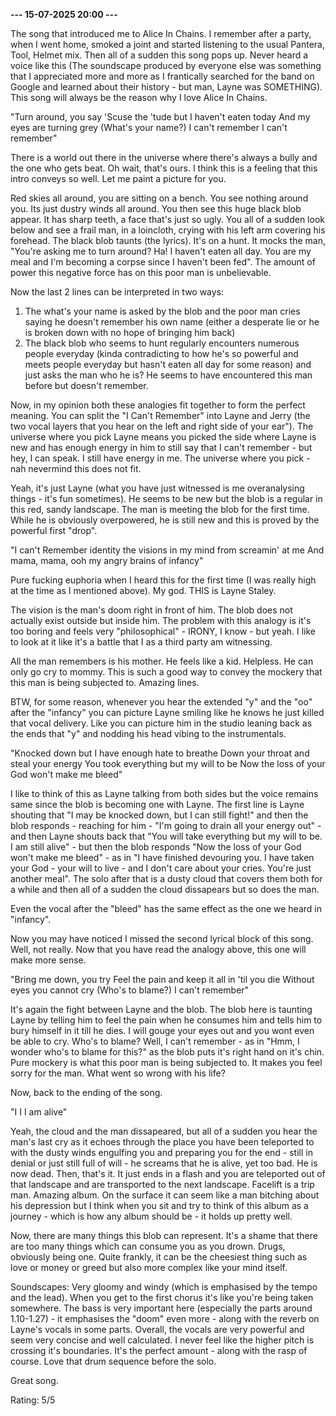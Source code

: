 <b>--- 15-07-2025 20:00 ---</b>

The song that introduced me to Alice In Chains. I remember after a party, when I went home, smoked a joint and started listening to the usual Pantera, Tool, Helmet mix. Then all of a sudden this song pops up. Never heard a voice like this (The soundscape produced by everyone else was something that I appreciated more and more as I frantically searched for the band on Google and learned about their history - but man, Layne was SOMETHING). This song will always be the reason why I love Alice In Chains.

"Turn around, you say
'Scuse the 'tude but I haven't eaten today
And my eyes are turning grey
(What's your name?)
I can't remember
I can't remember"

There is a world out there in the universe where there's always a bully and the one who gets beat. Oh wait, that's ours. I think this is a feeling that this intro conveys so well. Let me paint a picture for you.

Red skies all around, you are sitting on a bench. You see nothing around you. Its just dustry winds all around. You then see this huge black blob appear. It has sharp teeth, a face that's just so ugly. You all of a sudden look below and see a frail man, in a loincloth, crying with his left arm covering his forehead. The black blob taunts (the lyrics). It's on a hunt. It mocks the man, "You're asking me to turn around? Ha! I haven't eaten all day. You are my meal and I'm becoming a corpse since I haven't been fed". The amount of power this negative force has on this poor man is unbelievable. 

Now the last 2 lines can be interpreted in two ways:

1. The what's your name is asked by the blob and the poor man cries saying he doesn't remember his own name (either a desperate lie or he is broken down with no hope of bringing him back)
2. The black blob who seems to hunt regularly encounters numerous people everyday (kinda contradicting to how he's so powerful and meets people everyday but hasn't eaten all day for some reason) and just asks the man who he is? He seems to have encountered this man before but doesn't remember.

Now, in my opinion both these analogies fit together to form the perfect meaning. You can split the "I Can't Remember" into Layne and Jerry (the two vocal layers that you hear on the left and right side of your ear"). The universe where you pick Layne means you picked the side where Layne is new and has enough energy in him to still say that I can't remember - but hey, I can speak. I still have energy in me. The universe where you pick - nah nevermind this does not fit.

Yeah, it's just Layne (what you have just witnessed is me overanalysing things - it's fun sometimes). He seems to be new but the blob is a regular in this red, sandy landscape. The man is meeting the blob for the first time. While he is obviously overpowered, he is still new and this is proved by the powerful first "drop".

"I can't
Remember identity
the visions in my mind from screamin' at me
And mama, mama, ooh
my angry brains of infancy"

Pure fucking euphoria when I heard this for the first time (I was really high at the time as I mentioned above). My god. THIS is Layne Staley. 

The vision is the man's doom right in front of him. The blob does not actually exist outside but inside him. The problem with this analogy is it's too boring and feels very "philosophical" - IRONY, I know - but yeah. I like to look at it like it's a battle that I as a third party am witnessing.

All the man remembers is his mother. He feels like a kid. Helpless. He can only go cry to mommy. This is such a good way to convey the mockery that this man is being subjected to. Amazing lines.

BTW, for some reason, whenever you hear the extended "y" and the "oo" after the "infancy" you can picture Layne smiling like he knows he just killed that vocal delivery. Like you can picture him in the studio leaning back as the ends that "y" and nodding his head vibing to the instrumentals.


"Knocked down but I have enough hate to breathe
Down your throat and steal your energy
You took everything but my will to be
Now the loss of your God won't make me bleed"

I like to think of this as Layne talking from both sides but the voice remains same since the blob is becoming one with Layne. The first line is Layne shouting that "I may be knocked down, but I can still fight!" and then the blob responds - reaching for him - "I'm going to drain all your energy out" - and then Layne shouts back that "You will take everything but my will to be. I am still alive" - but then the blob responds "Now the loss of your God won't make me bleed" - as in "I have finished devouring you. I have taken your God - your will to live - and I don't care about your cries. You're just another meal". The solo after that is a dusty cloud that covers them both for a while and then all of a sudden the cloud dissapears but so does the man.

Even the vocal after the "bleed" has the same effect as the one we heard in "infancy".


Now you may have noticed I missed the second lyrical block of this song. Well, not really. Now that you have read the analogy above, this one will make more sense.

"Bring me down, you try
Feel the pain and keep it all in 'til you die
Without eyes you cannot cry
(Who's to blame?)
I can't remember"

It's again the fight between Layne and the blob. The blob here is taunting Layne by telling him to feel the pain when he consumes him and tells him to bury himself in it till he dies. I will gouge your eyes out and you wont even be able to cry. Who's to blame? Well, I can't remember - as in "Hmm, I wonder who's to blame for this?" as the blob puts it's right hand on it's chin. Pure mockery is what this poor man is being subjected to. It makes you feel sorry for the man. What went so wrong with his life?

Now, back to the ending of the song.

"I
I
I am alive"

Yeah, the cloud and the man dissapeared, but all of a sudden you hear the man's last cry as it echoes through the place you have been teleported to with the dusty winds engulfing you and preparing you for the end - still in denial or just still full of will - he screams that he is alive, yet too bad. He is now dead. Then, that's it. It just ends in a flash and you are teleported out of that landscape and are transported to the next landscape. Facelift is a trip man. Amazing album. On the surface it can seem like a man bitching about his depression but I think when you sit and try to think of this album as a journey - which is how any album should be - it holds up pretty well.

Now, there are many things this blob can represent. It's a shame that there are too many things which can consume you as you drown. Drugs, obviously being one. Quite frankly, it can be the cheesiest thing such as love or money or greed but also more complex like your mind itself.

Soundscapes:
Very gloomy and windy (which is emphasised by the tempo and the lead). When you get to the first chorus it's like you're being taken somewhere. The bass is very important here (especially the parts around 1.10-1.27) - it emphasises the "doom" even more - along with the reverb on Layne's vocals in some parts. Overall, the vocals are very powerful and seem very concise and well calculated. I never feel like the higher pitch is crossing it's boundaries. It's the perfect amount - along with the rasp of course. Love that drum sequence before the solo.

Great song.

Rating: 5/5